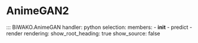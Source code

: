 # AnimeGAN2

::: BiWAKO.AnimeGAN
    handler: python
    selection:
        members:
            - __init__
            - predict
            - render
    rendering:
        show_root_heading: true
        show_source: false
